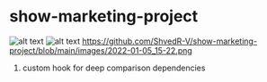 # show-marketing-project

![alt text](https://github.com/ShvedR-V/show-marketing-project/blob/main/images/2022-01-05_15-21.png?raw=true)
![alt text](https://github.com/ShvedR-V/show-marketing-project/blob/main/images/2022-01-05_15-22.png)
https://github.com/ShvedR-V/show-marketing-project/blob/main/images/2022-01-05_15-22.png
1. custom hook for deep comparison dependencies
